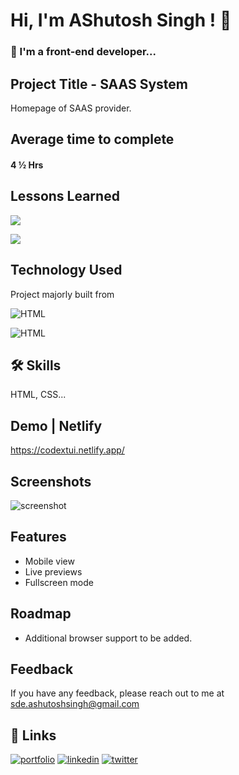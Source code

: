 # Hi, I'm AShutosh Singh ! 👋

### 🚀 I'm a front-end developer...

## Project Title - SAAS System

Homepage of SAAS provider.

## Average time to complete

#### 4 ½ Hrs

## Lessons Learned

![](https://img.shields.io/badge/CSS-FLEXBOX-red)

![](https://img.shields.io/badge/CSS-GRID-pink)

## Technology Used

Project majorly built from

![HTML](https://img.shields.io/badge/FirstTech-HTML-orange)

![HTML](https://img.shields.io/badge/SecondTech-CSS-blue)

## 🛠 Skills

HTML, CSS...

## Demo | Netlify

https://codextui.netlify.app/

## Screenshots

![screenshot](https://user-images.githubusercontent.com/92782806/183036305-f4768a29-e2b7-40ca-9fb1-3434597648d3.png)

## Features

- Mobile view
- Live previews
- Fullscreen mode

## Roadmap

- Additional browser support to be added.

## Feedback

If you have any feedback, please reach out to me at sde.ashutoshsingh@gmail.com

## 🔗 Links

[![portfolio](https://img.shields.io/badge/my_portfolio-000?style=for-the-badge&logo=ko-fi&logoColor=white)](https://www.findcoder.io/u/ashutosh01)
[![linkedin](https://img.shields.io/badge/linkedin-0A66C2?style=for-the-badge&logo=linkedin&logoColor=white)](https://www.linkedin.com/)
[![twitter](https://img.shields.io/badge/twitter-1DA1F2?style=for-the-badge&logo=twitter&logoColor=white)](https://twitter.com/)
